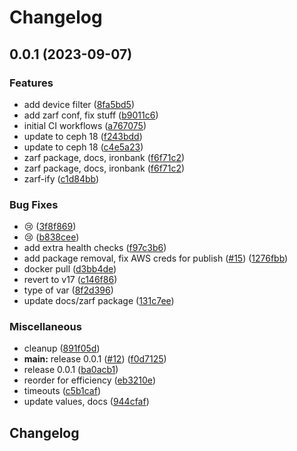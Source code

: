 # Changelog

## 0.0.1 (2023-09-07)


### Features

* add device filter ([8fa5bd5](https://github.com/defenseunicorns/uds-package-rook-ceph/commit/8fa5bd5db1c0b0e9bd0d034f0a94cca832609835))
* add zarf conf, fix stuff ([b9011c6](https://github.com/defenseunicorns/uds-package-rook-ceph/commit/b9011c6e00e88728ad981239047fe89e243c4ea5))
* initial CI workflows ([a767075](https://github.com/defenseunicorns/uds-package-rook-ceph/commit/a7670754dfcd981e229f629a4eb0e7d94d6786ef))
* update to ceph 18 ([f243bdd](https://github.com/defenseunicorns/uds-package-rook-ceph/commit/f243bdd40a5b3202205ebd39e19c2968c9669523))
* update to ceph 18 ([c4e5a23](https://github.com/defenseunicorns/uds-package-rook-ceph/commit/c4e5a23e677e24d26aaddfb597aba76a5d095ce1))
* zarf package, docs, ironbank ([f6f71c2](https://github.com/defenseunicorns/uds-package-rook-ceph/commit/f6f71c2e5e54dc74a96d245860649e90b123fc32))
* zarf package, docs, ironbank ([f6f71c2](https://github.com/defenseunicorns/uds-package-rook-ceph/commit/f6f71c2e5e54dc74a96d245860649e90b123fc32))
* zarf-ify ([c1d84bb](https://github.com/defenseunicorns/uds-package-rook-ceph/commit/c1d84bb6500161f74427a1f2fc9d58b525eb3815))


### Bug Fixes

* :cry: ([3f8f869](https://github.com/defenseunicorns/uds-package-rook-ceph/commit/3f8f8698b103b217cea6d183dee02d881b007b29))
* :cry: ([b838cee](https://github.com/defenseunicorns/uds-package-rook-ceph/commit/b838cee275795a778a564a7936232411735e7a11))
* add extra health checks ([f97c3b6](https://github.com/defenseunicorns/uds-package-rook-ceph/commit/f97c3b683eb88c83a3705eb7615e8d2f9c17f2a8))
* add package removal, fix AWS creds for publish ([#15](https://github.com/defenseunicorns/uds-package-rook-ceph/issues/15)) ([1276fbb](https://github.com/defenseunicorns/uds-package-rook-ceph/commit/1276fbbcf01e1006989d95f628dc1d1290a6d29f))
* docker pull ([d3bb4de](https://github.com/defenseunicorns/uds-package-rook-ceph/commit/d3bb4de0d11981461e9d3dc12c2d6eea6f7ca40e))
* revert to v17 ([c146f86](https://github.com/defenseunicorns/uds-package-rook-ceph/commit/c146f867bb3eee2d74e24500d0e6719aa3155c4d))
* type of var ([8f2d396](https://github.com/defenseunicorns/uds-package-rook-ceph/commit/8f2d39682f70a6b694724817d8fc3f4722579b20))
* update docs/zarf package ([131c7ee](https://github.com/defenseunicorns/uds-package-rook-ceph/commit/131c7ee1c8d14120b3e3c6a68bbab41475a79764))


### Miscellaneous

* cleanup ([891f05d](https://github.com/defenseunicorns/uds-package-rook-ceph/commit/891f05d32c146a47347d55a70d992228b2946e06))
* **main:** release 0.0.1 ([#12](https://github.com/defenseunicorns/uds-package-rook-ceph/issues/12)) ([f0d7125](https://github.com/defenseunicorns/uds-package-rook-ceph/commit/f0d7125696aa42d0a38ffe4fc46d1b6553ed8cff))
* release 0.0.1 ([ba0acb1](https://github.com/defenseunicorns/uds-package-rook-ceph/commit/ba0acb15b267e63ba3de657f6efbb22420b7fb19))
* reorder for efficiency ([eb3210e](https://github.com/defenseunicorns/uds-package-rook-ceph/commit/eb3210e69673e118f052d278fc601a9e687fb5b2))
* timeouts ([c5b1caf](https://github.com/defenseunicorns/uds-package-rook-ceph/commit/c5b1caf1a18c728a024a1dec0d6ae5f95821a866))
* update values, docs ([944cfaf](https://github.com/defenseunicorns/uds-package-rook-ceph/commit/944cfaf05cbf088f974e3fb48789a8d6958f0054))

## Changelog
